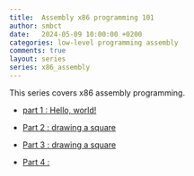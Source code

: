 ```yaml
---
title:  Assembly x86 programming 101
author: smbct
date:   2024-05-09 10:00:00 +0200
categories: low-level programming assembly
comments: true
layout: series
series: x86_assembly
---
```


This series covers x86 assembly programming.


* [part 1 : Hello, world!](pt1)

* [Part 2 : drawing a square](pt2)

* [Part 3 : drawing a square](pt3)

* [Part 4 : ](pt3)